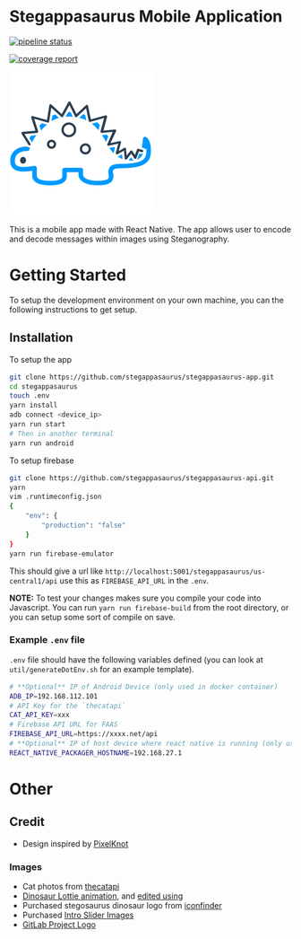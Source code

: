 # Stegappasaurus Mobile Application

[![pipeline status](https://gitlab.com/stegappasaurus/stegappasaurus-app/badges/master/pipeline.svg)](https://gitlab.com/stegappasaurus/stegappasaurus-app/commits/master)

[![coverage report](https://gitlab.com/stegappasaurus/stegappasaurus-app/badges/master/coverage.svg)](https://gitlab.com/stegappasaurus/stegappasaurus-app/commits/master)

![logo](src/assets/images/logo-dark.png)

This is a mobile app made with React Native. The app allows user to encode and decode messages within images using Steganography.

# Getting Started

To setup the development environment on your own machine, you can the following instructions to get setup.

## Installation

To setup the app

```bash
git clone https://github.com/stegappasaurus/stegappasaurus-app.git
cd stegappasaurus
touch .env
yarn install
adb connect <device_ip>
yarn run start
# Then in another terminal
yarn run android 
```

To setup firebase

```bash
git clone https://github.com/stegappasaurus/stegappasaurus-api.git
yarn
vim .runtimeconfig.json
{
    "env": {
        "production": "false"
    }
}
yarn run firebase-emulator
```

This should give a url like `http://localhost:5001/stegappasaurus/us-central1/api` use this as
`FIREBASE_API_URL` in the `.env`.

**NOTE:** To test your changes makes sure you compile your code into Javascript.
You can run `yarn run firebase-build` from the root directory, or you can setup 
some sort of compile on save.

### Example `.env` file

`.env` file should have the following variables defined (you can look at `util/generateDotEnv.sh` for an example template).

```bash
# **Optional** IP of Android Device (only used in docker container)
ADB_IP=192.168.112.101
# API Key for the `thecatapi`
CAT_API_KEY=xxx
# Firebase API URL for FAAS
FIREBASE_API_URL=https://xxxx.net/api
# **Optional** IP of host device where react native is running (only used in docker container)
REACT_NATIVE_PACKAGER_HOSTNAME=192.168.27.1
```

# Other

## Credit

- Design inspired by [PixelKnot](https://play.google.com/store/apps/details?id=info.guardianproject.pixelknot)

### Images
- Cat photos from [thecatapi](https://thecatapi.com)
- [Dinosaur Lottie animation](https://lottiefiles.com/2469-dino-dance), and [edited using](https://editor.lottiefiles.com/) 
- Purchased stegosaurus dinosaur logo from [iconfinder](https://www.iconfinder.com/icons/380124/animal_big_experience_dino_paleontology_reptile_stegosaurus_zababa_icon#size=512)
- Purchased [Intro Slider Images](https://www.dreamstime.com/vladwel_info)
- [GitLab Project Logo](https://www.flaticon.com/authors/smashicon)
